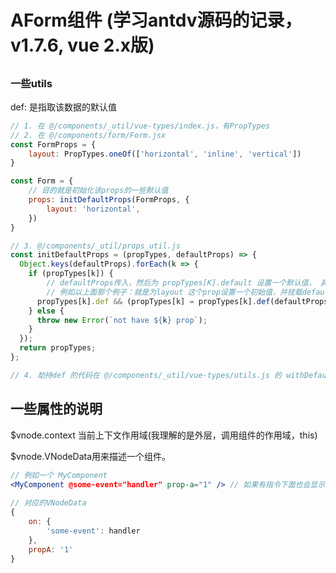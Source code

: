 # AForm组件 (学习antdv源码的记录，v1.7.6, vue 2.x版) 

##  

### 一些utils

def: 是指取该数据的默认值

```javascript
// 1. 在 @/components/_util/vue-types/index.js，有PropTypes
// 2. 在 @/components/form/Form.jsx
const FormProps = {
    layout: PropTypes.oneOf(['horizontal', 'inline', 'vertical'])
}

const Form = {
    // 目的就是初始化该props的一些默认值
    props: initDefaultProps(FormProps, {
        layout: 'horizontal',
    })
}

// 3. @/components/_util/props_util.js
const initDefaultProps = (propTypes, defaultProps) => {
  Object.keys(defaultProps).forEach(k => {
    if (propTypes[k]) {
        // defaultProps传入，然后为 propTypes[K].default 设置一个默认值， 具体看 def的劫持。
        // 例如以上面那个例子：就是为layout 这个prop设置一个初始值，并挂载default上。
      propTypes[k].def && (propTypes[k] = propTypes[k].def(defaultProps[k]));
    } else {
      throw new Error(`not have ${k} prop`);
    }
  });
  return propTypes;
};

// 4. 劫持def 的代码在 @/components/_util/vue-types/utils.js 的 withDefault函数
```

##  一些属性的说明

$vnode.context 当前上下文作用域(我理解的是外层，调用组件的作用域，this)

$vnode.VNodeData用来描述一个组件。

```jsx
// 例如一个 MyComponent
<MyComponent @some-event="handler" prop-a="1" /> // 如果有指令下面也会显示指令的信息
    
// 对应的VNodeData
{
    on: {
        'some-event': handler
    },
    propA: '1'
}
```

